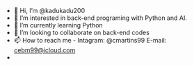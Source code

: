 - 👋 Hi, I’m @kadukadu200
- 👀 I’m interested in back-end programing with Python and AI.
- 🌱 I’m currently learning Python
- 💞️ I’m looking to collaborate on back-end codes
- 📫 How to reach me  - Intagram: @cmartins99 E-mail: cebm99@icloud.com
-

<!---
kadukadu200/kadukadu200 is a ✨ special ✨ repository because its `README.md` (this file) appears on your GitHub profile.
You can click the Preview link to take a look at your changes.
--->

